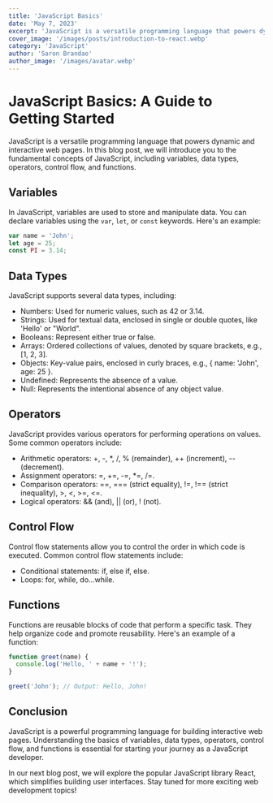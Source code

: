 ```yaml
---
title: 'JavaScript Basics'
date: 'May 7, 2023'
excerpt: 'JavaScript is a versatile programming language that powers dynamic and interactive web pages'
cover_image: '/images/posts/introduction-to-react.webp'
category: 'JavaScript'
author: 'Saron Brandao'
author_image: '/images/avatar.webp'
---
```


# JavaScript Basics: A Guide to Getting Started

JavaScript is a versatile programming language that powers dynamic and interactive web pages. In this blog post, we will introduce you to the fundamental concepts of JavaScript, including variables, data types, operators, control flow, and functions.

## Variables

In JavaScript, variables are used to store and manipulate data. You can declare variables using the `var`, `let`, or `const` keywords. Here's an example:

```javascript
var name = 'John';
let age = 25;
const PI = 3.14;
```

## Data Types

JavaScript supports several data types, including:

- Numbers: Used for numeric values, such as 42 or 3.14.
- Strings: Used for textual data, enclosed in single or double quotes, like 'Hello' or "World".
- Booleans: Represent either true or false.
- Arrays: Ordered collections of values, denoted by square brackets, e.g., [1, 2, 3].
- Objects: Key-value pairs, enclosed in curly braces, e.g., { name: 'John', age: 25 }.
- Undefined: Represents the absence of a value.
- Null: Represents the intentional absence of any object value.

## Operators

JavaScript provides various operators for performing operations on values. Some common operators include:

- Arithmetic operators: +, -, \*, /, % (remainder), ++ (increment), -- (decrement).
- Assignment operators: =, +=, -=, \*=, /=.
- Comparison operators: ==, === (strict equality), !=, !== (strict inequality), >, <, >=, <=.
- Logical operators: && (and), || (or), ! (not).

## Control Flow

Control flow statements allow you to control the order in which code is executed. Common control flow statements include:

- Conditional statements: if, else if, else.
- Loops: for, while, do...while.

## Functions

Functions are reusable blocks of code that perform a specific task. They help organize code and promote reusability. Here's an example of a function:

```javascript
function greet(name) {
  console.log('Hello, ' + name + '!');
}

greet('John'); // Output: Hello, John!
```

## Conclusion

JavaScript is a powerful programming language for building interactive web pages. Understanding the basics of variables, data types, operators, control flow, and functions is essential for starting your journey as a JavaScript developer.

In our next blog post, we will explore the popular JavaScript library React, which simplifies building user interfaces. Stay tuned for more exciting web development topics!
